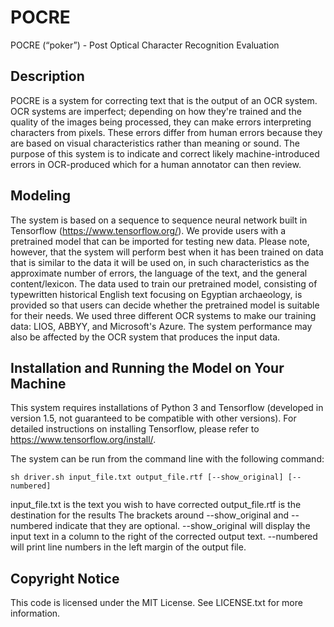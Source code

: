 # POCRE
POCRE (“poker”) - Post Optical Character Recognition Evaluation

## Description
POCRE is a system for correcting text that is the output of an OCR system. OCR systems are imperfect; depending on how they're trained and the quality of the images being processed, they can make errors interpreting characters from pixels. These errors differ from human errors because they are based on visual characteristics rather than meaning or sound. The purpose of this system is to indicate and correct likely machine-introduced errors in OCR-produced which for a human annotator can then review.

## Modeling
The system is based on a sequence to sequence neural network built in Tensorflow (https://www.tensorflow.org/). We provide users with a pretrained model that can be imported for testing new data. Please note, however, that the system will perform best when it has been trained on data that is similar to the data it will be used on, in such characteristics as the approximate number of errors, the language of the text, and the general content/lexicon. The data used to train our pretrained model, consisting of typewritten historical English text focusing on Egyptian archaeology, is provided so that users can decide whether the pretrained model is suitable for their needs. We used three different OCR systems to make our training data: LIOS, ABBYY, and Microsoft's Azure. The system performance may also be affected by the OCR system that produces the input data.

## Installation and Running the Model on Your Machine
This system requires installations of Python 3 and Tensorflow (developed in version 1.5, not guaranteed to be compatible with other versions).
For detailed instructions on installing Tensorflow, please refer to https://www.tensorflow.org/install/. 

The system can be run from the command line with the following command:

```
sh driver.sh input_file.txt output_file.rtf [--show_original] [--numbered] 
```
input_file.txt is the text you wish to have corrected 
output_file.rtf is the destination for the results
The brackets around --show_original and --numbered indicate that they are optional.
--show_original will display the input text in a column to the right of the corrected output text.
--numbered will print line numbers in the left margin of the output file.

## Copyright Notice
This code is licensed under the MIT License. See LICENSE.txt for more information.
